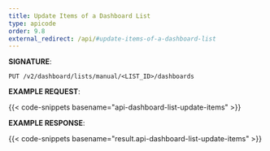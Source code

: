 ```yaml
---
title: Update Items of a Dashboard List
type: apicode
order: 9.8
external_redirect: /api/#update-items-of-a-dashboard-list
---
```



**SIGNATURE**:


`PUT /v2/dashboard/lists/manual/<LIST_ID>/dashboards`


**EXAMPLE REQUEST**:


{{< code-snippets basename="api-dashboard-list-update-items" >}}


**EXAMPLE RESPONSE**:


{{< code-snippets basename="result.api-dashboard-list-update-items" >}}
